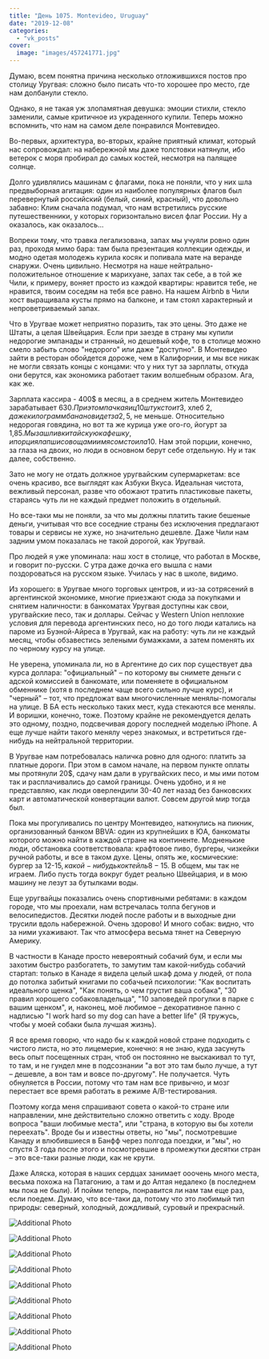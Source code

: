 ```yaml
---
title: "День 1075. Montevideo, Uruguay"
date: "2019-12-08"
categories: 
  - "vk_posts"
cover:
  image: "images/457241771.jpg"
---
```


Думаю, всем понятна причина несколько отложившихся постов про столицу Уругвая: сложно было писать что-то хорошее про место, где нам долбанули стекло.

Однако, я не такая уж злопамятная девушка: эмоции стихли, стекло заменили, самые критичное из украденного купили. Теперь можно вспомнить, что нам на самом деле понравился Монтевидео.

<!--more-->

Во-первых, архитектура, во-вторых, крайне приятный климат, который нас сопровождал: на набережной мы даже толстовки натянули, ибо ветерок с моря пробирал до самых костей, несмотря на палящее солнце.

Долго удивлялись машинам с флагами, пока не поняли, что у них шла предвыборная агитация: один из наиболее популярных флагов был перевернутый российский (белый, синий, красный), что довольно забавно: Клим сначала подумал, что нам встретились русские путешественники, у которых горизонтально висел флаг России. Ну а оказалось, как оказалось...

Вопреки тому, что травка легализована, запах мы учуяли ровно один раз, проходя мимо бара: там была презентация коллекции одежды, и модно одетая молодежь курила косяк и попивала мате на веранде снаружи. Очень цивильно. Несмотря на наше нейтрально-положительное отношение к марихуане, запах так себе, а в той же Чили, к примеру, воняет просто из каждой квартиры: нравится тебе, не нравится, твоим соседям на тебя все равно. На нашем Airbnb в Чили хост выращивала кусты прямо на балконе, и там стоял характерный и непроветриваемый запах.

Что в Уругвае может неприятно поразить, так это цены. Это даже не Штаты, а целая Швейцария. Если при заезде в страну мы купили недорогие эмпанады и странный, но дешевый кофе, то в столице можно смело забыть слово "недорого" или даже "доступно". В Монтевидео зайти в ресторан обойдется дороже, чем в Калифорнии, и мы все никак не могли связать концы с концами: что у них тут за зарплаты, откуда они берутся, как экономика работает таким волшебным образом. Ага, как же.

Зарплата кассира - 400$ в месяц, а в среднем житель Монтевидео зарабатывает 630$. При этом пачка яиц 10 штук стоит 3$, хлеб 2$, даже килограмм бананов идет за 2,5$, не меньше. Относительно недорогая говядина, но вот та же курица уже ого-го, йогурт за 1,85$. Мы зашли в китайскую кафешку, и порция лапши с овощами и мясом стоила 10$. Нам этой порции, конечно, за глаза на двоих, но люди в основном берут себе отдельную. Ну и так далее, собственно.

Зато не могу не отдать должное уругвайским супермаркетам: все очень красиво, все выглядят как Азбуки Вкуса. Идеальная чистота, вежливый персонал, разве что обожают тратить пластиковые пакеты, стараясь чуть ли не каждый предмет положить в отдельный.

Но все-таки мы не поняли, за что мы должны платить такие бешеные деньги, учитывая что все соседние страны без исключения предлагают товары и сервисы не хуже, но значительно дешевле. Даже Чили нам задним умом показалась не такой дорогой, как Уругвай.

Про людей я уже упоминала: наш хост в столице, что работал в Москве, и говорит по-русски. С утра даже дочка его вышла с нами поздороваться на русском языке. Училась у нас в школе, видимо.

Из хорошего: в Уругвае много торговых центров, и из-за сотрясений в аргентинской экономике, многие приезжают сюда за покупками и снятием наличности: в банкоматах Уругвая доступны как свои, уругвайские песо, так и доллары. Сейчас у Western Union неплохие условия для перевода аргентинских песо, но до того люди катались на пароме из Буэной-Айреса в Уругвай, как на работу: чуть ли не каждый месяц, чтобы обзавестись зелеными бумажками, а затем поменять их по черному курсу на улице.

Не уверена, упоминала ли, но в Аргентине до сих пор существует два курса доллара: "официальный" – по которому вы снимете деньги с адской комиссией в банкомате, или поменяете в официальном обменнике (хотя в последнем чаще всего сильно лучше курс), и "черный" – тот, что предложат вам многочисленные менялы-помогалы на улице. В БА есть несколько таких мест, куда стекаются все менялы. И воришки, конечно, тоже. Поэтому крайне не рекомендуется делать это одному, поздно, подсвечивая дорогу последней моделью iPhone. А еще лучше найти такого менялу через знакомых, и встретиться где-нибудь на нейтральной территории.

В Уругвае нам потребовалась наличка ровно для одного: платить за платные дороги. При этом в самом начале, на первом пункте оплаты мы протянули 20$, сдачу нам дали в уругвайских песо, и мы ими потом так и расплачивались до самой границы. Очень удобно, и я не представляю, как люди оверлендили 30-40 лет назад без банковских карт и автоматической конвертации валют. Совсем другой мир тогда был.

Пока мы прогуливались по центру Монтевидео, наткнулись на пикник, организованный банком BBVA: один из крупнейших в ЮА, банкоматы которого можно найти в каждой стране на континенте. Модненькие люди, обстановка соответствовала: крафтовое пиво, бургеры, чизкейки ручной работы, и все в таком духе. Цены, опять же, космические: бургер за 12-15$, какой-нибудь коктейль 8-15$. В общем, мы так не играем. Либо пусть тогда вокруг будет реально Швейцария, и в мою машину не лезут за бутылками воды.

Еще уругвайцы показались очень спортивными ребятами: в каждом городе, что мы проехали, нам встречалась толпа бегунов и велосипедистов. Десятки людей после работы и в выходные дни трусили вдоль набережной. Очень здорово! И много собак: видно, что за ними ухаживают. Так что атмосфера весьма тянет на Северную Америку.

В частности в Канаде просто невероятный собачий бум, и если мы захотим быстро разбогатеть, то замутим там какой-нибудь собачий стартап: только в Канаде я видела целый шкаф дома у людей, от пола до потолка забитый книгами по собачьей психологии: "Как воспитать идеального щенка", "Как понять, о чем грустит ваша собака", "30 правил хорошего собаковладельца", "10 заповедей прогулки в парке с вашим щенком", и, наконец, моё любимое – декоративное панно с надписью "I work hard so my dog can have a better life" (Я тружусь, чтобы у моей собаки была лучшая жизнь).

Я все время говорю, что надо бы к каждой новой стране подходить с чистого листа, но это лицемерие, конечно: я не знаю, куда засунуть весь опыт посещенных стран, чтоб он постоянно не выскакивал то тут, то там, и не гундел мне в подсознании "а вот это там было лучше, а тут – дешевле, а вон там и вовсе по-другому". Не получается. Чуть обнуляется в России, потому что там нам все привычно, и мозг перестает все время работать в режиме A/B-тестирования.

Поэтому когда меня спрашивают совета о какой-то стране или направлении, мне действительно сложно ответить с ходу. Вроде вопроса "ваши любимые места", или "страна, в которую вы бы хотели переехать". Вроде бы и известны ответы, но "мы", посмотревшие Канаду и влюбившиеся в Банфф через полгода поездки, и "мы", но спустя 3 года после этого и посмотревшие в промежутки десятки стран – это все-таки разные люди, как не крути.

Даже Аляска, которая в наших сердцах занимает ооочень много места, весьма похожа на Патагонию, а там и до Алтая недалеко (в последнем мы пока не были). И пойми теперь, понравится ли нам там еще раз, если поедем. Думаю, что все-таки да, потому что это любимый тип природы: северный, холодный, дождливый, суровый и прекрасный.

![Additional Photo](https://vodpop.ru/wp-content/uploads/2023/07/457241772.jpg)

![Additional Photo](https://vodpop.ru/wp-content/uploads/2023/07/457241773.jpg)

![Additional Photo](https://vodpop.ru/wp-content/uploads/2023/07/457241774.jpg)

![Additional Photo](https://vodpop.ru/wp-content/uploads/2023/07/457241775.jpg)

![Additional Photo](https://vodpop.ru/wp-content/uploads/2023/07/457241776.jpg)

![Additional Photo](https://vodpop.ru/wp-content/uploads/2023/07/457241777.jpg)

![Additional Photo](https://vodpop.ru/wp-content/uploads/2023/07/457241778.jpg)

![Additional Photo](https://vodpop.ru/wp-content/uploads/2023/07/457241779.jpg)

![Additional Photo](https://vodpop.ru/wp-content/uploads/2023/07/457241780.jpg)
